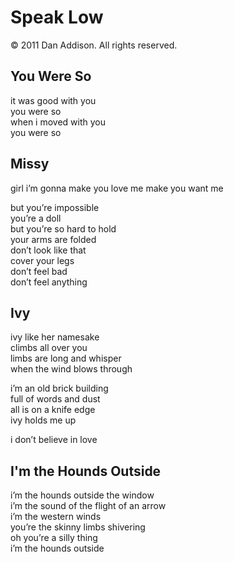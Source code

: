 # Speak Low
&copy; 2011 Dan Addison. All rights reserved.

## You Were So
it was good with you  
you were so  
when i moved with you  
you were so

## Missy
girl i’m gonna make you love me make you want me

but you’re impossible  
you’re a doll  
but you’re so hard to hold  
your arms are folded  
don’t look like that  
cover your legs  
don’t feel bad  
don’t feel anything

## Ivy
ivy like her namesake  
climbs all over you  
limbs are long and whisper  
when the wind blows through

i’m an old brick building   
full of words and dust  
all is on a knife edge   
ivy holds me up  

i don’t believe in love

## I'm the Hounds Outside
i’m the hounds outside the window  
i’m the sound of the flight of an arrow  
i’m the western winds  
you’re the skinny limbs shivering  
oh you’re a silly thing  
i’m the hounds outside